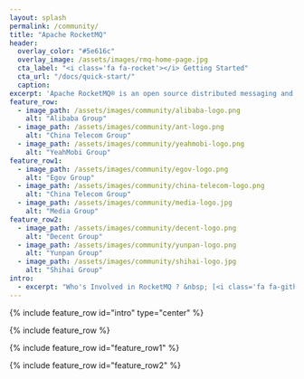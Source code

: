 ```yaml
---
layout: splash
permalink: /community/
title: "Apache RocketMQ"
header:
  overlay_color: "#5e616c"
  overlay_image: /assets/images/rmq-home-page.jpg
  cta_label: "<i class='fa fa-rocket'></i> Getting Started"
  cta_url: "/docs/quick-start/"
  caption:
excerpt: 'Apache RocketMQ® is an open source distributed messaging and streaming data platform.<br /> <small><a href="https://github.com/apache/incubator-rocketmq/">Latest source v4.0.0</a></small><br /><br /> {::nomarkdown}<iframe style="display: inline-block;" src="https://ghbtns.com/github-btn.html?user=apache&repo=incubator-rocketmq&type=star&count=true&size=large" frameborder="0" scrolling="0" width="160px" height="30px"></iframe> <iframe style="display: inline-block;" src="https://ghbtns.com/github-btn.html?user=apache&repo=incubator-rocketmq&type=fork&count=true&size=large" frameborder="0" scrolling="0" width="158px" height="30px"></iframe>{:/nomarkdown}'
feature_row:
  - image_path: /assets/images/community/alibaba-logo.png
    alt: "Alibaba Group"
  - image_path: /assets/images/community/ant-logo.png
    alt: "China Telecom Group"
  - image_path: /assets/images/community/yeahmobi-logo.png
    alt: "YeahMobi Group"
feature_row1:
  - image_path: /assets/images/community/egov-logo.png
    alt: "Egov Group"
  - image_path: /assets/images/community/china-telecom-logo.png
    alt: "China Telecom Group"
  - image_path: /assets/images/community/media-logo.jpg
    alt: "Media Group"
feature_row2:
  - image_path: /assets/images/community/decent-logo.png
    alt: "Decent Group"
  - image_path: /assets/images/community/yunpan-logo.png
    alt: "Yunpan Group"
  - image_path: /assets/images/community/shihai-logo.jpg
    alt: "Shihai Group"
intro:
  - excerpt: "Who's Involved in RocketMQ ? &nbsp; [<i class='fa fa-github'></i> See the Full List](https://github.com/alibaba/RocketMQ/issues/1){: .btn .btn--twitter}"
---
```


{% include feature_row id="intro" type="center" %}

{% include feature_row %}

{% include feature_row id="feature_row1" %}

{% include feature_row id="feature_row2" %}
